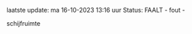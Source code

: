 laatste update: 
ma 16-10-2023 13:16   uur 
Status: FAALT - fout - 
<div class="service R">schijfruimte</div>
